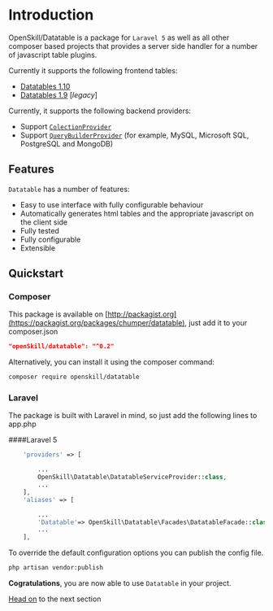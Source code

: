 # Introduction

OpenSkill/Datatable is a package for `Laravel 5` as well as all other composer based projects that provides a server side handler for a number of javascript table plugins.

Currently it supports the following frontend tables:

- [Datatables 1.10](http://www.datatables.net/)
- [Datatables 1.9](http://legacy.datatables.net/) [_legacy_]

Currently, it supports the following backend providers:

- Support [`ColectionProvider`](basic-usage.md)
- Support [`QueryBuilderProvider`](database-usage.md) (for example, MySQL, Microsoft SQL, PostgreSQL and MongoDB)

## Features

`Datatable` has a number of features:

- Easy to use interface with fully configurable behaviour
- Automatically generates html tables and the appropriate javascript on the client side
- Fully tested
- Fully configurable
- Extensible

## Quickstart

### Composer
This package is available on [http://packagist.org](https://packagist.org/packages/chumper/datatable), just add it to your composer.json

```json
"openSkill/datatable": "^0.2"
```

Alternatively, you can install it using the composer command:
```bash
composer require openskill/datatable
```

### Laravel 

The package is built with Laravel in mind, so just add the following lines to app.php

####Laravel 5
```php
    'providers' => [

        ...
        OpenSkill\Datatable\DatatableServiceProvider::class,
        ...
    ],
    'aliases' => [

    	...
        'Datatable'=> OpenSkill\Datatable\Facades\DatatableFacade::class,
    	...
    ],
```

To override the default configuration options you can publish the config file.
```bash
php artisan vendor:publish
```

**Cogratulations**, you are now able to use `Datatable` in your project.

[Head on](basic-usage.md) to the next section 


